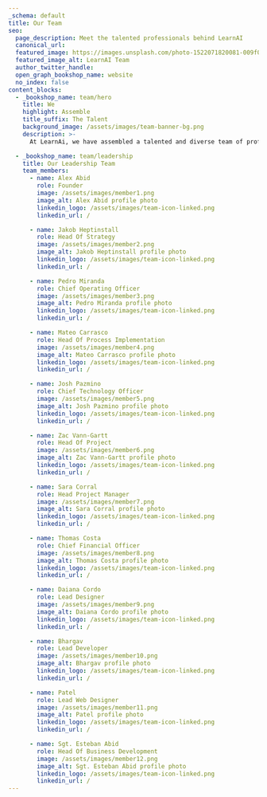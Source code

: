 ```yaml
---
_schema: default
title: Our Team
seo:
  page_description: Meet the talented professionals behind LearnAI
  canonical_url:
  featured_image: https://images.unsplash.com/photo-1522071820081-009f0129c71c
  featured_image_alt: LearnAI Team
  author_twitter_handle:
  open_graph_bookshop_name: website
  no_index: false
content_blocks:
  - _bookshop_name: team/hero
    title: We
    highlight: Assemble
    title_suffix: The Talent
    background_image: /assets/images/team-banner-bg.png
    description: >-
      At LearnAi, we have assembled a talented and diverse team of professionals to help us achieve our goals. Each member of our team brings unique skills and experience to the table, allowing us to offer comprehensive and cutting-edge solutions to our clients.

  - _bookshop_name: team/leadership
    title: Our Leadership Team
    team_members:
      - name: Alex Abid
        role: Founder
        image: /assets/images/member1.png
        image_alt: Alex Abid profile photo
        linkedin_logo: /assets/images/team-icon-linked.png
        linkedin_url: /

      - name: Jakob Heptinstall
        role: Head Of Strategy
        image: /assets/images/member2.png
        image_alt: Jakob Heptinstall profile photo
        linkedin_logo: /assets/images/team-icon-linked.png
        linkedin_url: /

      - name: Pedro Miranda
        role: Chief Operating Officer
        image: /assets/images/member3.png
        image_alt: Pedro Miranda profile photo
        linkedin_logo: /assets/images/team-icon-linked.png
        linkedin_url: /

      - name: Mateo Carrasco
        role: Head Of Process Implementation
        image: /assets/images/member4.png
        image_alt: Mateo Carrasco profile photo
        linkedin_logo: /assets/images/team-icon-linked.png
        linkedin_url: /

      - name: Josh Pazmino
        role: Chief Technology Officer
        image: /assets/images/member5.png
        image_alt: Josh Pazmino profile photo
        linkedin_logo: /assets/images/team-icon-linked.png
        linkedin_url: /

      - name: Zac Vann-Gartt
        role: Head Of Project
        image: /assets/images/member6.png
        image_alt: Zac Vann-Gartt profile photo
        linkedin_logo: /assets/images/team-icon-linked.png
        linkedin_url: /

      - name: Sara Corral
        role: Head Project Manager
        image: /assets/images/member7.png
        image_alt: Sara Corral profile photo
        linkedin_logo: /assets/images/team-icon-linked.png
        linkedin_url: /

      - name: Thomas Costa
        role: Chief Financial Officer
        image: /assets/images/member8.png
        image_alt: Thomas Costa profile photo
        linkedin_logo: /assets/images/team-icon-linked.png
        linkedin_url: /

      - name: Daiana Cordo
        role: Lead Designer
        image: /assets/images/member9.png
        image_alt: Daiana Cordo profile photo
        linkedin_logo: /assets/images/team-icon-linked.png
        linkedin_url: /

      - name: Bhargav
        role: Lead Developer
        image: /assets/images/member10.png
        image_alt: Bhargav profile photo
        linkedin_logo: /assets/images/team-icon-linked.png
        linkedin_url: /

      - name: Patel
        role: Lead Web Designer
        image: /assets/images/member11.png
        image_alt: Patel profile photo
        linkedin_logo: /assets/images/team-icon-linked.png
        linkedin_url: /

      - name: Sgt. Esteban Abid
        role: Head Of Business Development
        image: /assets/images/member12.png
        image_alt: Sgt. Esteban Abid profile photo
        linkedin_logo: /assets/images/team-icon-linked.png
        linkedin_url: /
---
```

